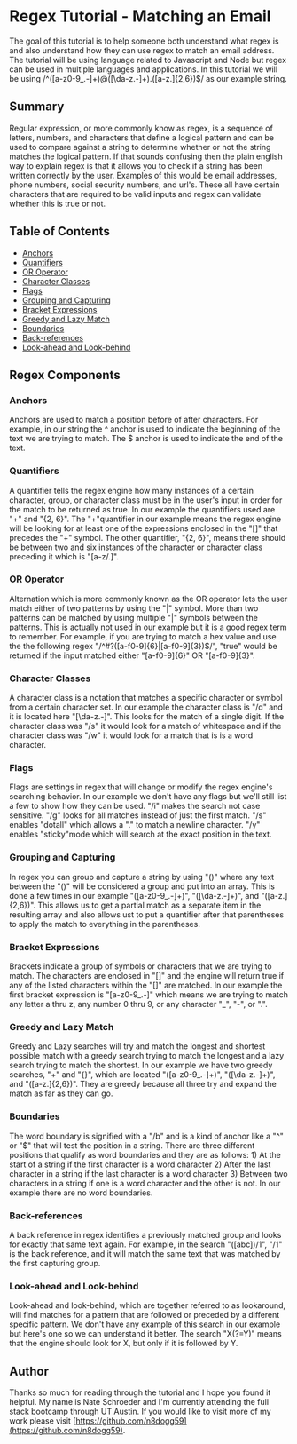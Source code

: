 # Regex Tutorial - Matching an Email
The goal of this tutorial is to help someone both understand what regex is and also understand how they can use regex to match an email address.  The tutorial will be using language related to Javascript and Node but regex can be used in multiple languages and applications.  In this tutorial we will be using /^([a-z0-9_\.-]+)@([\da-z\.-]+)\.([a-z\.]{2,6})$/ as our example string.

## Summary
Regular expression, or more commonly know as regex, is a sequence of letters, numbers, and characters that define a logical pattern and can be used to compare against a string to determine whether or not the string matches the logical pattern.  If that sounds confusing then the plain english way to explain regex is that it allows you to check if a string has been written correctly by the user.  Examples of this would be email addresses, phone numbers, social security numbers, and url's.  These all have certain characters that are required to be valid inputs and regex can validate whether this is true or not.

## Table of Contents
* [Anchors](#anchors)
* [Quantifiers](#quantifiers)
* [OR Operator](#or-operator)
* [Character Classes](#character-classes)
* [Flags](#flags)
* [Grouping and Capturing](#grouping-and-capturing)
* [Bracket Expressions](#bracket-expressions)
* [Greedy and Lazy Match](#greedy-and-lazy-match)
* [Boundaries](#boundaries)
* [Back-references](#back-references)
* [Look-ahead and Look-behind](#look-ahead-and-look-behind)

## Regex Components
### Anchors
Anchors are used to match a position before of after characters.  For example, in our string the ^ anchor is used to indicate the beginning of the text we are trying to match.  The $ anchor is used to indicate the end of the text.

### Quantifiers
A quantifier tells the regex engine how many instances of a certain character, group, or character class must be in the user's input in order for the match to be returned as true.  In our example the quantifiers used are "+" and "{2, 6}".  The "+"quantifier in our example means the regex engine will be looking for at least one of the expressions enclosed in the "[]" that precedes the "+" symbol.  The other quantifier, "{2, 6}", means there should be between two and six instances of the character or character class preceding it which is "[a-z/.]".

### OR Operator
Alternation which is more commonly known as the OR operator lets the user match either of two patterns by using the "|" symbol.  More than two patterns can be matched by using multiple "|" symbols between the patterns.  This is actually not used in our example but it is a good regex term to remember.  For example, if you are trying to match a hex value and use the the following regex "/^#?([a-f0-9]{6}|[a-f0-9]{3})$/", "true" would be returned if the input matched either "[a-f0-9]{6}" OR "[a-f0-9]{3}".

### Character Classes
A character class is a notation that matches a specific character or symbol from a certain character set.  In our example the character class is "/d" and it is located here "[\da-z\.-]".  This looks for the match of a single digit.  If the character class was "/s" it would look for a match of whitespace and if the character class was "/w" it would look for a match that is is a word character.

### Flags
Flags are settings in regex that will change or modify the regex engine's searching behavior.  In our example we don't have any flags but we'll still list a few to show how they can be used. "/i" makes the search not case sensitive.  "/g" looks for all matches instead of just the first match.  "/s" enables "dotall" which allows a "." to match a newline character.  "/y" enables "sticky"mode which will search at the exact position in the text.

### Grouping and Capturing
In regex you can group and capture a string by using "()" where any text between the "()" will be considered a group and put into an array.  This is done a few times in our example "([a-z0-9_\.-]+)", "([\da-z\.-]+)", and "([a-z\.]{2,6})".  This allows us to get a partial match as a separate item in the resulting array and also allows ust to put a quantifier after that parentheses to apply the match to everything in the parentheses.

### Bracket Expressions
Brackets indicate a group of symbols or characters that we are trying to match.  The characters are enclosed in "[]" and the engine will return true if any of the listed characters within the "[]" are matched.  In our example the first bracket expression is "[a-z0-9_\.-]" which means we are trying to match any letter a thru z, any number 0 thru 9, or any character "_", "-", or ".".

### Greedy and Lazy Match
Greedy and Lazy searches will try and match the longest and shortest possible match with a greedy search trying to match the longest and a lazy search trying to match the shortest.  In our example we have two greedy searches, "+" and "{}", which are located "([a-z0-9_\.-]+)", "([\da-z\.-]+)", and "([a-z\.]{2,6})".  They are greedy because all three try and expand the match as far as they can go.

### Boundaries
The word boundary is signified with a "/b" and is a kind of anchor like a "^" or "$" that will test the position in a string.  There are three different positions that qualify as word boundaries and they are as follows: 1) At the start of a string if the first character is a word character 2) After the last character in a string if the last character is a word character 3) Between two characters in a string if one is a word character and the other is not.  In our example there are no word boundaries.

### Back-references
A back reference in regex identifies a previously matched group and looks for exactly that same text again.  For example, in the search "([abc])/1", "/1" is the back reference, and it will match the same text that was matched by the first capturing group.

### Look-ahead and Look-behind
Look-ahead and look-behind, which are together referred to as lookaround, will find matches for a pattern that are followed or preceded by a different specific pattern.  We don't have any example of this search in our example but here's one so we can understand it better.  The search "X(?=Y)" means that the engine should look for X, but only if it is followed by Y.

## Author
Thanks so much for reading through the tutorial and I hope you found it helpful.  My name is Nate Schroeder and I'm currently attending the full stack bootcamp through UT Austin.  If you would like to visit more of my work please visit [https://github.com/n8dogg59](https://github.com/n8dogg59).